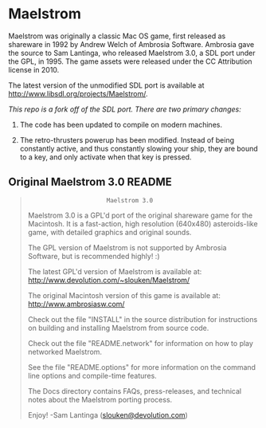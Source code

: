 # Maelstrom

Maelstrom was originally a classic Mac OS game, first released as shareware in
1992 by Andrew Welch of Ambrosia Software. Ambrosia gave the source to Sam
Lantinga, who released Maelstrom 3.0, a SDL port under the GPL, in 1995. The
game assets were released under the CC Attribution license in 2010.

The latest version of the unmodified SDL port is available at
http://www.libsdl.org/projects/Maelstrom/.

*This repo is a fork off of the SDL port. There are two primary changes:*

1.	The code has been updated to compile on modern machines.

2.	The retro-thrusters powerup has been modified. Instead of being
	constantly active, and thus constantly slowing your ship, they are
	bound to a key, and only activate when that key is pressed.


## Original Maelstrom 3.0 README

>                           Maelstrom 3.0
> 
> Maelstrom 3.0 is a GPL'd port of the original shareware game for the
> Macintosh.  It is a fast-action, high resolution (640x480) asteroids-like
> game, with detailed graphics and original sounds.
> 
> The GPL version of Maelstrom is not supported by Ambrosia Software,
> but is recommended highly! :)
> 
> The latest GPL'd version of Maelstrom is available at:
> 	http://www.devolution.com/~slouken/Maelstrom/
> 
> The original Macintosh version of this game is available at:
> 	http://www.ambrosiasw.com/
> 
> Check out the file "INSTALL" in the source distribution for instructions
> on building and installing Maelstrom from source code.
> 
> Check out the file "README.network" for information on how to play
> networked Maelstrom.
> 
> See the file "README.options" for more information on the command line
> options and compile-time features.
> 
> The Docs directory contains FAQs, press-releases, and technical notes
> about the Maelstrom porting process.
> 
> Enjoy!
> 	-Sam Lantinga			(slouken@devolution.com)
